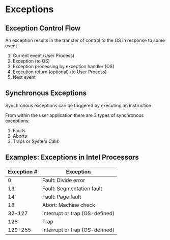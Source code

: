 # Exceptions

## Exception Control Flow

An exception results in the transfer of control to the OS in response to some event

1. Current event (User Process)
2. Exception (to OS)
3. Exception processing by exception handler (OS)
4. Execution return (optional) (to User Process)
5. Next event

## Synchronous Exceptions

Synchronous exceptions can be triggered by executing an instruction

From within the user application there are 3 types of synchronous exceptions:
1. Faults
2. Aborts
3. Traps or System Calls

## Examples: Exceptions in Intel Processors

| Exception # | Exception                      |
| ----------- | ------------------------------ |
| 0           | Fault: Divide error            |
| 13          | Fault: Segmentation fault      |
| 14          | Fault: Page fault              |
| 18          | Abort: Machine check           |
| 32-127      | Interrupt or trap (OS-defined) |
| 128         | Trap                           |
| 129-255     | Interrupt or trap (OS-defined) |